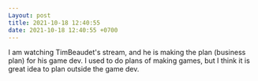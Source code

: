 ```yaml
---
Layout: post
title: 2021-10-18 12:40:55
date: 2021-10-18 12:40:55 +0700
---
```

I am watching TimBeaudet's stream, and he is making the plan (business
plan) for his game dev. I used to do plans of making games, but I think
it is great idea to plan outside the game dev.
